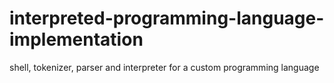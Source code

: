 # interpreted-programming-language-implementation
shell, tokenizer, parser and interpreter for a custom programming language
